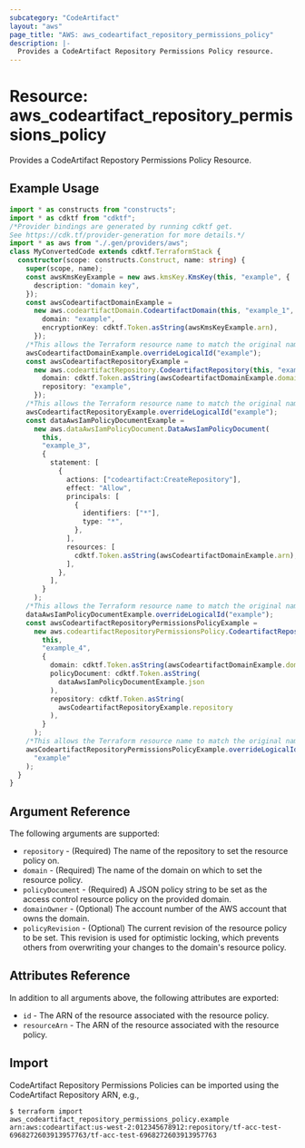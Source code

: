 ```yaml
---
subcategory: "CodeArtifact"
layout: "aws"
page_title: "AWS: aws_codeartifact_repository_permissions_policy"
description: |-
  Provides a CodeArtifact Repository Permissions Policy resource.
---
```


# Resource: aws_codeartifact_repository_permissions_policy

Provides a CodeArtifact Repostory Permissions Policy Resource.

## Example Usage

```typescript
import * as constructs from "constructs";
import * as cdktf from "cdktf";
/*Provider bindings are generated by running cdktf get.
See https://cdk.tf/provider-generation for more details.*/
import * as aws from "./.gen/providers/aws";
class MyConvertedCode extends cdktf.TerraformStack {
  constructor(scope: constructs.Construct, name: string) {
    super(scope, name);
    const awsKmsKeyExample = new aws.kmsKey.KmsKey(this, "example", {
      description: "domain key",
    });
    const awsCodeartifactDomainExample =
      new aws.codeartifactDomain.CodeartifactDomain(this, "example_1", {
        domain: "example",
        encryptionKey: cdktf.Token.asString(awsKmsKeyExample.arn),
      });
    /*This allows the Terraform resource name to match the original name. You can remove the call if you don't need them to match.*/
    awsCodeartifactDomainExample.overrideLogicalId("example");
    const awsCodeartifactRepositoryExample =
      new aws.codeartifactRepository.CodeartifactRepository(this, "example_2", {
        domain: cdktf.Token.asString(awsCodeartifactDomainExample.domain),
        repository: "example",
      });
    /*This allows the Terraform resource name to match the original name. You can remove the call if you don't need them to match.*/
    awsCodeartifactRepositoryExample.overrideLogicalId("example");
    const dataAwsIamPolicyDocumentExample =
      new aws.dataAwsIamPolicyDocument.DataAwsIamPolicyDocument(
        this,
        "example_3",
        {
          statement: [
            {
              actions: ["codeartifact:CreateRepository"],
              effect: "Allow",
              principals: [
                {
                  identifiers: ["*"],
                  type: "*",
                },
              ],
              resources: [
                cdktf.Token.asString(awsCodeartifactDomainExample.arn),
              ],
            },
          ],
        }
      );
    /*This allows the Terraform resource name to match the original name. You can remove the call if you don't need them to match.*/
    dataAwsIamPolicyDocumentExample.overrideLogicalId("example");
    const awsCodeartifactRepositoryPermissionsPolicyExample =
      new aws.codeartifactRepositoryPermissionsPolicy.CodeartifactRepositoryPermissionsPolicy(
        this,
        "example_4",
        {
          domain: cdktf.Token.asString(awsCodeartifactDomainExample.domain),
          policyDocument: cdktf.Token.asString(
            dataAwsIamPolicyDocumentExample.json
          ),
          repository: cdktf.Token.asString(
            awsCodeartifactRepositoryExample.repository
          ),
        }
      );
    /*This allows the Terraform resource name to match the original name. You can remove the call if you don't need them to match.*/
    awsCodeartifactRepositoryPermissionsPolicyExample.overrideLogicalId(
      "example"
    );
  }
}

```

## Argument Reference

The following arguments are supported:

* `repository` - (Required) The name of the repository to set the resource policy on.
* `domain` - (Required) The name of the domain on which to set the resource policy.
* `policyDocument` - (Required) A JSON policy string to be set as the access control resource policy on the provided domain.
* `domainOwner` - (Optional) The account number of the AWS account that owns the domain.
* `policyRevision` - (Optional) The current revision of the resource policy to be set. This revision is used for optimistic locking, which prevents others from overwriting your changes to the domain's resource policy.

## Attributes Reference

In addition to all arguments above, the following attributes are exported:

* `id` - The ARN of the resource associated with the resource policy.
* `resourceArn` - The ARN of the resource associated with the resource policy.

## Import

CodeArtifact Repository Permissions Policies can be imported using the CodeArtifact Repository ARN, e.g.,

```
$ terraform import aws_codeartifact_repository_permissions_policy.example arn:aws:codeartifact:us-west-2:012345678912:repository/tf-acc-test-6968272603913957763/tf-acc-test-6968272603913957763
```

<!-- cache-key: cdktf-0.17.0-pre.15 input-901e539200ca6833a10f213e1f0996dd13334c9381808ebc21f8797186e5c523 -->
